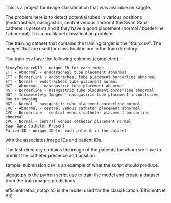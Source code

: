 This is a project for image classification that was available on kaggle.

The problem here is to detect potential tubes in various positions (endotracheal, nasogastric, central venous and/or if the Swan Ganz catheter is present) and if they have a good placement (normal / borderline / abnormal). It is a multilabel classification problem.

The training dataset that contains the training target is the "train.csv". The images that are used for classification are in the train directory.

The train.csv have the following columns (completed): 

	StudyInstanceUID - unique ID for each image
	ETT - Abnormal - endotracheal tube placement abnormal
	ETT - Borderline - endotracheal tube placement borderline abnormal
	ETT - Normal - endotracheal tube placement normal
	NGT - Abnormal - nasogastric tube placement abnormal
	NGT - Borderline - nasogastric tube placement borderline abnormal
	NGT - Incompletely Imaged - nasogastric tube placement inconclusive due to imaging
	NGT - Normal - nasogastric tube placement borderline normal
	CVC - Abnormal - central venous catheter placement abnormal
	CVC - Borderline - central venous catheter placement borderline abnormal
	CVC - Normal - central venous catheter placement normal
	Swan Ganz Catheter Present
	PatientID - unique ID for each patient in the dataset

with the associates image IDs and patient IDs.


The test directory contains the image of the patients for whom we have to predict the catheter presence and position.


sample_submission.csv is an example of what the script should produce.


algogo.py is the python script use to train the model and create a dataset from the train images predictions.


efficientnetb3_notop.h5 is the model used for the classification (EfficientNet B3)
